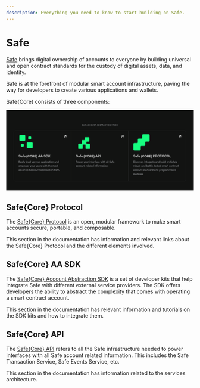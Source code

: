 ```yaml
---
description: Everything you need to know to start building on Safe.
---
```


# Safe

[Safe](https://safe.global) brings digital ownership of accounts to everyone by building universal and open contract standards for the custody of digital assets, data, and identity.

Safe is at the forefront of modular smart account infrastructure, paving the way for developers to create various applications and wallets.

Safe\{Core\} consists of three components:

![Overview of Safe Core and its components.](../assets/core-brands.png)

## Safe\{Core\} Protocol

The [Safe\{Core\} Protocol](./safe-core-protocol-overview) is an open, modular framework to make smart accounts secure, portable, and composable.

This section in the documentation has information and relevant links about the Safe\{Core\} Protocol and the different elements involved.

## Safe\{Core\} AA SDK

The [Safe\{Core\} Account Abstraction SDK](./safe-core-sdk-overview) is a set of developer kits that help integrate Safe with different external service providers. The SDK offers developers the ability to abstract the complexity that comes with operating a smart contract account.

This section in the documentation has relevant information and tutorials on the SDK kits and how to integrate them.

## Safe\{Core\} API

The [Safe\{Core\} API](./api-supported-networks.md) refers to all the Safe infrastructure needed to power interfaces with all Safe account related information. This includes the Safe Transaction Service, Safe Events Service, etc.

This section in the documentation has information related to the services architecture.
